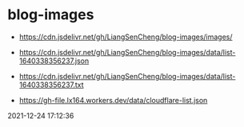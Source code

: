 # blog-images 

* https://cdn.jsdelivr.net/gh/LiangSenCheng/blog-images/images/ 

* https://cdn.jsdelivr.net/gh/LiangSenCheng/blog-images/data/list-1640338356237.json 

* https://cdn.jsdelivr.net/gh/LiangSenCheng/blog-images/data/list-1640338356237.txt 

* https://gh-file.lx164.workers.dev/data/cloudflare-list.json 

2021-12-24 17:12:36
